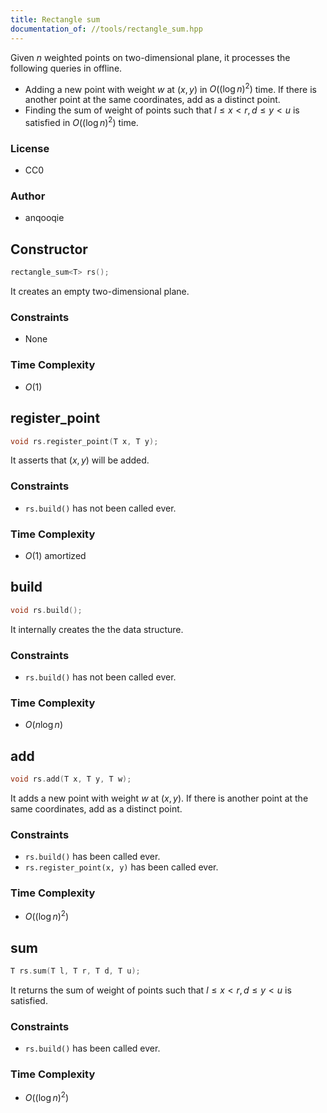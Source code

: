 ```yaml
---
title: Rectangle sum
documentation_of: //tools/rectangle_sum.hpp
---
```


Given $n$ weighted points on two-dimensional plane, it processes the following queries in offline.

- Adding a new point with weight $w$ at $(x, y)$ in $O\left((\log n)^2\right)$ time. If there is another point at the same coordinates, add as a distinct point.
- Finding the sum of weight of points such that $l \leq x < r, d \leq y < u$ is satisfied in $O\left((\log n)^2\right)$ time.

### License
- CC0

### Author
- anqooqie

## Constructor
```cpp
rectangle_sum<T> rs();
```

It creates an empty two-dimensional plane.

### Constraints
- None

### Time Complexity
- $O(1)$

## register_point
```cpp
void rs.register_point(T x, T y);
```

It asserts that $(x, y)$ will be added.

### Constraints
- `rs.build()` has not been called ever.

### Time Complexity
- $O(1)$ amortized

## build
```cpp
void rs.build();
```

It internally creates the the data structure.

### Constraints
- `rs.build()` has not been called ever.

### Time Complexity
- $O(n \log n)$

## add
```cpp
void rs.add(T x, T y, T w);
```

It adds a new point with weight $w$ at $(x, y)$.
If there is another point at the same coordinates, add as a distinct point.

### Constraints
- `rs.build()` has been called ever.
- `rs.register_point(x, y)` has been called ever.

### Time Complexity
- $O\left((\log n)^2\right)$

## sum
```cpp
T rs.sum(T l, T r, T d, T u);
```

It returns the sum of weight of points such that $l \leq x < r, d \leq y < u$ is satisfied.

### Constraints
- `rs.build()` has been called ever.

### Time Complexity
- $O\left((\log n)^2\right)$
